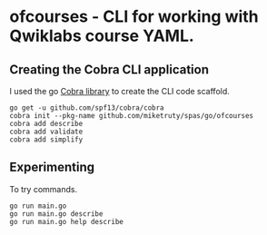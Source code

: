 # ofcourses - CLI for working with Qwiklabs course YAML.

## Creating the Cobra CLI application

I used the go
[Cobra library](https://github.com/spf13/cobra/blob/master/cobra/README.md)
to create the CLI code scaffold.

```
go get -u github.com/spf13/cobra/cobra
cobra init --pkg-name github.com/miketruty/spas/go/ofcourses
cobra add describe
cobra add validate
cobra add simplify
```

## Experimenting

To try commands.

```
go run main.go
go run main.go describe
go run main.go help describe
```

